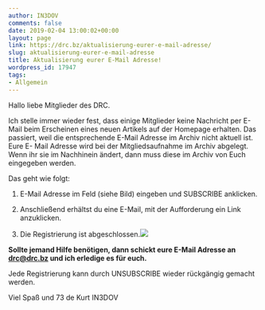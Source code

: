 ```yaml
---
author: IN3DOV
comments: false
date: 2019-02-04 13:00:02+00:00
layout: page
link: https://drc.bz/aktualisierung-eurer-e-mail-adresse/
slug: aktualisierung-eurer-e-mail-adresse
title: Aktualisierung eurer E-Mail Adresse!
wordpress_id: 17947
tags:
- Allgemein
---
```


Hallo liebe Mitglieder des DRC.

Ich stelle immer wieder fest, dass einige Mitglieder keine Nachricht per E-Mail beim Erscheinen eines neuen Artikels auf der Homepage erhalten. Das passiert, weil die entsprechende E-Mail Adresse im Archiv nicht aktuell ist. Eure E- Mail Adresse wird bei der Mitgliedsaufnahme im Archiv abgelegt. Wenn ihr sie im Nachhinein ändert, dann muss diese im Archiv von Euch eingegeben werden.

Das geht wie folgt:



 	
  1. E-Mail Adresse im Feld (siehe Bild) eingeben und SUBSCRIBE anklicken.

 	
  2. Anschließend erhältst du eine E-Mail, mit der Aufforderung ein Link anzuklicken.

 	
  3. Die Registrierung ist abgeschlossen.![](https://drc.bz/wp-content/uploads/2019/02/email.jpg)


**Sollte jemand Hilfe benötigen, dann schickt eure E-Mail Adresse an drc@drc.bz und ich erledige es für euch.**

Jede Registrierung kann durch UNSUBSCRIBE wieder rückgängig gemacht werden.

Viel Spaß und 73 de Kurt IN3DOV


